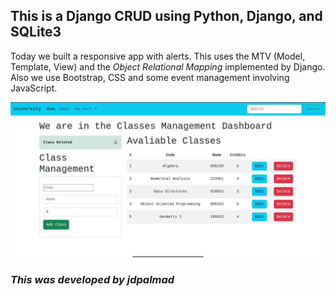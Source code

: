 ## **This is a Django CRUD using Python, Django, and SQLite3**

Today we built a responsive app with alerts. This uses the MTV (Model, Template, View) and the *Object Relational Mapping* implemented by Django.
Also we use Bootstrap, CSS and some event management involving JavaScript.
<br>


![](https://github.com/jdpalmad/api-rest/blob/main/university/crud-alert.jpg)







### *This was developed by jdpalmad*
